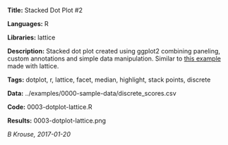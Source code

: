 **Title:** Stacked Dot Plot #2

**Languages:** R

**Libraries:** lattice

**Description:** Stacked dot plot created using ggplot2 combining paneling, custom annotations and simple data manipulation. Similar to <a href="../0002-dotplot-lattice">this example</a> made with lattice.

**Tags:** dotplot, r, lattice, facet, median, highlight, stack points, discrete  

**Data:** ../examples/0000-sample-data/discrete_scores.csv

**Code:** 0003-dotplot-lattice.R

**Results:** 0003-dotplot-lattice.png

[comment]: <> (---END OF HEADER---)

*B Krouse, 2017-01-20* 
  



